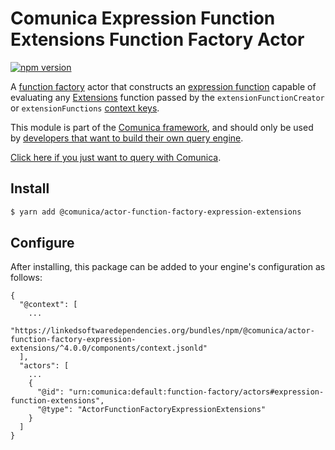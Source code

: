 # Comunica Expression Function Extensions Function Factory Actor

[![npm version](https://badge.fury.io/js/%40comunica%2Factor-function-factory-expression-function-extensions.svg)](https://www.npmjs.com/package/@comunica/actor-function-factory-expression-extensions)

A [function factory](https://github.com/comunica/comunica/tree/master/packages/bus-function-factory) actor
that constructs an [expression function](https://github.com/comunica/comunica/tree/master/packages/bus-function-factory/lib/ActorFunctionFactory.ts)
capable of evaluating any [Extensions](https://www.w3.org/TR/sparql11-query/#extensionFunctions) function passed by the `extensionFunctionCreator` or `extensionFunctions`
[context keys](https://github.com/comunica/comunica/blob/master/packages/context-entries/lib/Keys.ts).

This module is part of the [Comunica framework](https://github.com/comunica/comunica),
and should only be used by [developers that want to build their own query engine](https://comunica.dev/docs/modify/).

[Click here if you just want to query with Comunica](https://comunica.dev/docs/query/).

## Install

```bash
$ yarn add @comunica/actor-function-factory-expression-extensions
```

## Configure

After installing, this package can be added to your engine's configuration as follows:
```text
{
  "@context": [
    ...
    "https://linkedsoftwaredependencies.org/bundles/npm/@comunica/actor-function-factory-expression-extensions/^4.0.0/components/context.jsonld"
  ],
  "actors": [
    ...
    {
      "@id": "urn:comunica:default:function-factory/actors#expression-function-extensions",
      "@type": "ActorFunctionFactoryExpressionExtensions"
    }
  ]
}
```
